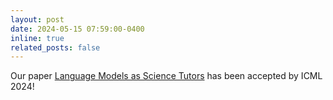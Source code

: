 ```yaml
---
layout: post
date: 2024-05-15 07:59:00-0400
inline: true
related_posts: false
---
```


Our paper <a href="https://arxiv.org/abs/2410.21333">Language Models as Science Tutors</a> has been accepted by ICML 2024!
